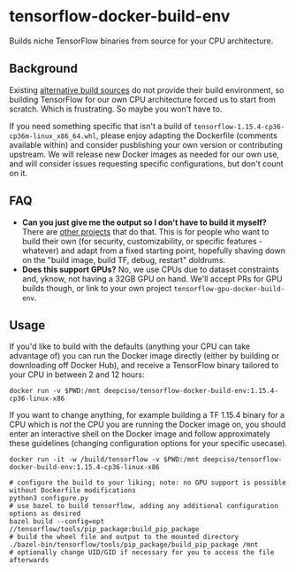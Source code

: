 # tensorflow-docker-build-env

Builds niche TensorFlow binaries from source for your CPU architecture.

## Background

Existing [alternative build sources](https://github.com/lakshayg/tensorflow-build) do not provide their build environment, so building TensorFlow for our own CPU architecture forced us to start from scratch. Which is frustrating. So maybe you won't have to.

If you need something specific that isn't a build of `tensorflow-1.15.4-cp36-cp36m-linux_x86_64.whl`, please enjoy adapting the Dockerfile (comments available within) and consider pusblishing your own version or contributing upstream. We will release new Docker images as needed for our own use, and will consider issues requesting specific configurations, but don't count on it.

## FAQ

* **Can you just give me the output so I don't have to build it myself?** There are [other projects](https://github.com/lakshayg/tensorflow-build) that do that. This is for people who want to build their own (for security, customizability, or specific features - whatever) and adapt from a fixed starting point, hopefully shaving down on the "build image, build TF, debug, restart" doldrums.
* **Does this support GPUs?** No, we use CPUs due to dataset constraints and, yknow, not having a 32GB GPU on hand. We'll accept PRs for GPU builds though, or link to your own project `tensorflow-gpu-docker-build-env`.

## Usage

If you'd like to build with the defaults (anything your CPU can take advantage of) you can run the Docker image directly (either by building or downloading off Docker Hub), and receive a TensorFlow binary tailored to your CPU in between 2 and 12 hours:

```
docker run -v $PWD:/mnt deepciso/tensorflow-docker-build-env:1.15.4-cp36-linux-x86
```

If you want to change anything, for example building a TF 1.15.4 binary for a CPU which is *not* the CPU you are running the Docker image on, you should enter an interactive shell on the Docker image and follow approximately these guidelines (changing configuration options for your specific usecase).

```
docker run -it -w /build/tensorflow -v $PWD:/mnt deepciso/tensorflow-docker-build-env:1.15.4-cp36-linux-x86

# configure the build to your liking; note: no GPU support is possible without Dockerfile modifications
python3 configure.py
# use bazel to build tensorflow, adding any additional configuration options as desired
bazel build --config=opt //tensorflow/tools/pip_package:build_pip_package
# build the wheel file and output to the mounted directory
./bazel-bin/tensorflow/tools/pip_package/build_pip_package /mnt
# optionally change UID/GID if necessary for you to access the file afterwards
```
